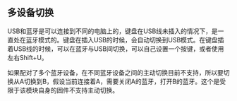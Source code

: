## 多设备切换

USB和蓝牙是可以连接到不同的电脑上的，键盘在USB线未插入的情况下，是一直处在蓝牙模式的。键盘在插入USB的时候，会自动切换到USB模式。在键盘插着USB线的时候，可以在蓝牙与USB间切换，可以自己设置一个按键，或者使用左右Shift+U。

如果配对了多个蓝牙设备，在不同蓝牙设备之间的主动切换目前不支持，所以要切换从A切换到B，假设当前连接着A，需要关闭A的蓝牙，打开B的蓝牙。这个是受限于该模块自身的固件不支持主动切换。


